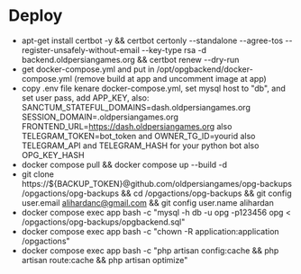 # Deploy

- apt-get install certbot -y && certbot certonly --standalone --agree-tos --register-unsafely-without-email --key-type rsa -d backend.oldpersiangames.org && certbot renew --dry-run
- get docker-compose.yml and put in /opt/opgbackend/docker-compose.yml (remove build at app and uncomment image at app)
- copy .env file kenare docker-compose.yml, set mysql host to "db", and set user pass, add APP_KEY, also:
    SANCTUM_STATEFUL_DOMAINS=dash.oldpersiangames.org
    SESSION_DOMAIN=.oldpersiangames.org
    FRONTEND_URL=https://dash.oldpersiangames.org
    also TELEGRAM_TOKEN=bot_token and OWNER_TG_ID=yourid
    also TELEGRAM_API and TELEGRAM_HASH for your python bot
    also OPG_KEY_HASH
- docker compose pull && docker compose up --build -d
- git clone https://${BACKUP_TOKEN}@github.com/oldpersiangames/opg-backups /opgactions/opg-backups && cd /opgactions/opg-backups && git config user.email alihardanc@gmail.com && git config user.name alihardan
- docker compose exec app bash -c "mysql -h db -u opg -p123456 opg < /opgactions/opg-backups/opgbackend.sql"
- docker compose exec app bash -c "chown -R application:application /opgactions"
- docker compose exec app bash -c "php artisan config:cache && php artisan route:cache && php artisan optimize"
